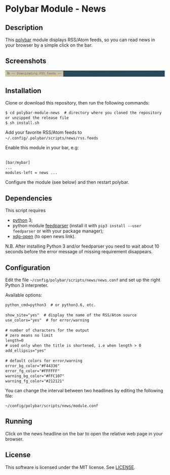 # Polybar Module - News

## Description
This [polybar](https://github.com/jaagr/polybar) module displays RSS/Atom feeds, so you can read news in your browser by a simple click on the bar.

## Screenshots

<img alt="Screenshot of polybar module: news" src="screenshots/polybar-module-news.gif" width="860">

## Installation
Clone or download this repository, then run the following commands:
```
$ cd polybar-module-news  # directory where you cloned the repository or unzipped the release file
$ sh install.sh
```

Add your favorite RSS/Atom feeds to `~/.config/.polybar/scripts/news/rss.feeds`

Enable this module in your bar, e.g:
```

[bar/mybar]
...
modules-left = news ...
```

Configure the module (see below) and then restart polybar.

## Dependencies
This script requires
- [python](https://www.python.org) 3;
- python module [feedparser](https://github.com/kurtmckee/feedparser) (install it with `pip3 install --user feedparser` or with your package manager);
- [xdg-open](https://www.freedesktop.org/wiki/Software/xdg-utils/) (to open news link).

N.B. After installing Python 3 and/or feedparser you need to wait about 10 seconds before the error message of missing requirement disappears.

## Configuration
Edit the file `~/config/polybar/scripts/news/news.conf` and set up the right Python 3 interpreter.

Available options:

```
python_cmd=python3  # or python3.6, etc.

show_site="yes"  # display the name of the RSS/Atom source
use_colors="yes"  # for error/warning

# number of characters for the output
# zero means no limit
length=0
# used only when the title is shortened, i.e when length > 0
add_ellipsis="yes"

# default colors for error/warning
error_bg_color="#F44336"
error_fg_color="#FFFFFF"
warning_bg_color="#FFC107"
warning_fg_color="#212121"
```

You can change the interval between two headlines by editing the following file:
```
~/config/polybar/scripts/news/module.conf
```

## Running
Click on the news headline on the bar to open the relative web page in your browser.

## License
This software is licensed under the MIT license. See [LICENSE](LICENSE.md).
